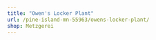 ```yaml
---
title: "Owen's Locker Plant"
url: /pine-island-mn-55963/owens-locker-plant/
shop: Metzgerei
---
```

